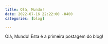 ```yaml
---
title: Olá, Mundo!
date: 2022-07-16 22:22:00 -0400
categories: [blog]

---
```


Olá, Mundo! Esta é a primeira postagem do blog!